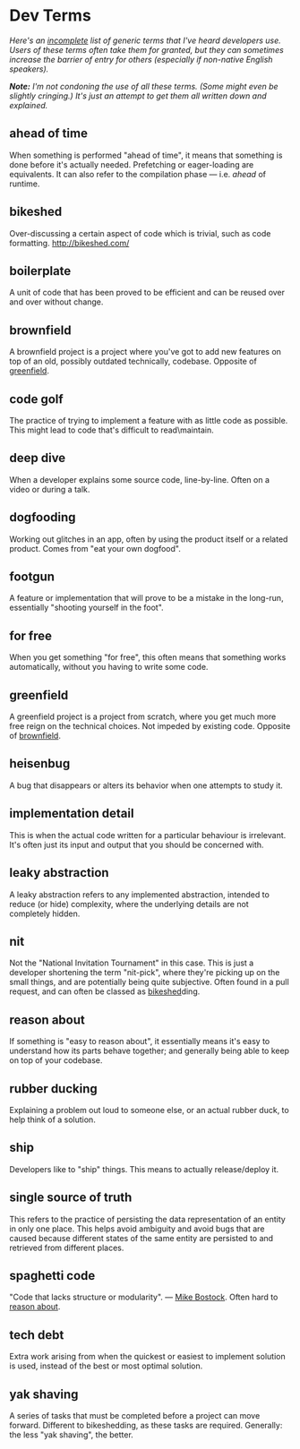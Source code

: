 # Dev Terms

*Here's an [incomplete](https://github.com/joecritch/dev-terms/pulls) list of generic terms that I've heard developers use. Users of these terms often take them for granted, but they can sometimes increase the barrier of entry for others (especially if non-native English speakers).*

***Note:** I'm not condoning the use of all these terms. (Some might even be slightly cringing.) It's just an attempt to get them all written down and explained.*

## ahead of time

When something is performed "ahead of time", it means that something is done before it's actually needed. Prefetching or eager-loading are equivalents. It can also refer to the compilation phase — i.e. *ahead* of runtime.

## bikeshed

Over-discussing a certain aspect of code which is trivial, such as code formatting. http://bikeshed.com/

## boilerplate

A unit of code that has been proved to be efficient and can be reused over and over without change.

## brownfield

A brownfield project is a project where you've got to add new features on top of an old, possibly outdated technically, codebase. Opposite of [greenfield](#greenfield).

## code golf

The practice of trying to implement a feature with as little code as possible. This might lead to code that's difficult to read\maintain.

## deep dive

When a developer explains some source code, line-by-line. Often on a video or during a talk.

## dogfooding

Working out glitches in an app, often by using the product itself or a related product. Comes from "eat your own dogfood".

## footgun

A feature or implementation that will prove to be a mistake in the long-run, essentially "shooting yourself in the foot".

## for free

When you get something "for free", this often means that something works automatically, without you having to write some code.

## greenfield

A greenfield project is a project from scratch, where you get much more free reign on the technical choices. Not impeded by existing code. Opposite of [brownfield](#brownfield).

## heisenbug

A bug that disappears or alters its behavior when one attempts to study it.

## implementation detail

This is when the actual code written for a particular behaviour is irrelevant. It's often just its input and output that you should be concerned with.

## leaky abstraction

A leaky abstraction refers to any implemented abstraction, intended to reduce (or hide) complexity, where the underlying details are not completely hidden.

## nit

Not the "National Invitation Tournament" in this case. This is just a developer shortening the term "nit-pick", where they're picking up on the small things, and are potentially being quite subjective. Often found in a pull request, and can often be classed as [bikeshed](#bikeshed)ding.

## reason about

If something is "easy to reason about", it essentially means it's easy to understand how its parts behave together; and generally being able to keep on top of your codebase.

## rubber ducking

Explaining a problem out loud to someone else, or an actual rubber duck, to help think of a solution.

## ship

Developers like to "ship" things. This means to actually release/deploy it.

## single source of truth

This refers to the practice of persisting the data representation of an entity in only one place. This helps avoid ambiguity and avoid bugs that are caused because different states of the same entity are persisted to and retrieved from different places.

## spaghetti code

"Code that lacks structure or modularity". — [Mike Bostock](https://medium.com/@mbostock/a-better-way-to-code-2b1d2876a3a0). Often hard to [reason about](#reason-about).

## tech debt

Extra work arising from when the quickest or easiest to implement solution is used, instead of the best or most optimal solution.

## yak shaving

A series of tasks that must be completed before a project can move forward. Different to bikeshedding, as these tasks are required. Generally: the less "yak shaving", the better.
